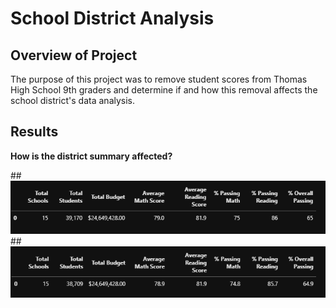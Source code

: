 # School District Analysis

## Overview of Project
The purpose of this project was to remove student scores from Thomas High School 9th graders and determine if and how this removal affects the school district's data analysis.

## Results
__How is the district summary affected?__

##![Original District Summary](./Resources/district_summary_OG.png)
##![Re-Analyzed District Summary](./Resources/district_summary_reval.png)